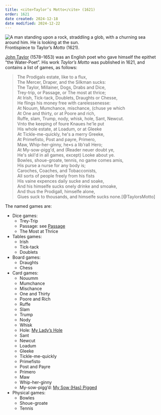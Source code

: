 ```yaml
---
title: <cite>Taylor’s Motto</cite> (1621)
order: 1621
date created: 2024-12-18
date modified: 2024-12-22
---
```


<Image position="aside" src="motto.jpg" alt="A man standing upon a rock, straddling a glob, with a churning sea around him. He is looking at the sun." license="cc0" originalUrl="https://artmuseum.princeton.edu/collections/objects/46096" orgName="Princeton University Art Museum">
Frontispiece to Taylor’s <cite>Motto</cite> (1621).
</Image>

[John Taylor](https://en.wikipedia.org/wiki/John_Taylor_(poet)) (1578–1653) was
an English poet who gave himself the epithet “the Water-Poet”. His work
<cite>Taylor’s Motto</cite> was published in 1621, and contains a list of games, as follows:

<blockquote>
The Prodigals estate, like to a flux,<br/>
The Mercer, Draper, and the Silkman sucks:<br/>
The Taylor, Millainer, Dogs, Drabs and Dice,<br/>
Trey-trip, or Passage, or The most at thrice;<br/>
At Irish, Tick-tack, Doublets, Draughts or Chesse,<br/>
He flings his money free with carelessenesse:<br/>
At Nouum, Mumchance, mischance, (chuse ye which<br/>
At One and thirty, or at Poore and rich,<br/>
Ruffe, slam, Trump, nody, whisk, hole, Sant, Newcut.<br/>
Vnto the keeping of foure Knaues he'le put<br/>
His whole estate, at Loadum, or at Gleeke<br/>
At Tickle-me-quickly, he's a merry Greeke,<br/>
At Primefisto, Post and payre, Primero,<br/>
Maw, Whip-her-ginny, he•s a lib'rall Hero;<br/>
At My-sow-pigg'd, and (Reader neuer doubt ye,<br/>
He's skil'd in all games, except) Looke about ye.<br/>
Bowles, shoue-groate, tennis, no game comes amis,<br/>
His purse a nurse for any body is;<br/>
Caroches, Coaches, and Tobacconists,<br/>
All sorts of people freely from his fists<br/>
His vaine expences daily sucke and soake,<br/>
And his himselfe sucks onely drinke and smoake,<br/>
And thus the Prodigall, himselfe alone,<br/>
Giues suck to thousands, and himselfe sucks none.[@TaylorsMotto]
</blockquote>

The named games are:
- Dice games:
    - Trey-Trip
    - Passage: see [Passage](games/passage/passage.md)
    - The Most at Thrice
- Tables games:
    - Irish
    - Tick-tack
    - Doublets
- Board games:
    - Draughts
    - Chess
- Card games:
    - Nouumm
    - Mumchance
    - Mischance
    - One and Thirty
    - Poore and Rich
    - Ruffe
    - Slam
    - Trump
    - Nody
    - Whisk
    - Hole: [My Lady’s Hole](games/my-ladys-hole/my-ladys-hole.md)
    - Sant
    - Newcut
    - Loadum
    - Gleeke
    - Tickle-me-quickly
    - Primefisto
    - Post and Payre
    - Primero
    - Maw
    - Whip-her-ginny
    - My-sow-pigg’d: [My Sow (Has) Pigged](games/my-sow-pigged/my-sow-pigged.md)
- Physical games:
    - Bowles
    - Shoue-groate
    - Tennis
